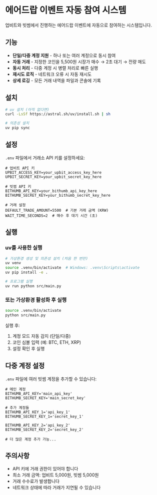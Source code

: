 # 에어드랍 이벤트 자동 참여 시스템

업비트와 빗썸에서 진행하는 에어드랍 이벤트에 자동으로 참여하는 시스템입니다.

## 기능

- **단일/다중 계정 지원** - 하나 또는 여러 계정으로 동시 참여
- **자동 거래** - 지정한 코인을 5,500원 시장가 매수 → 2초 대기 → 전량 매도
- **동시 처리** - 다중 계정 시 병렬 처리로 빠른 실행
- **재시도 로직** - 네트워크 오류 시 자동 재시도
- **상세 로깅** - 모든 거래 내역을 파일과 콘솔에 기록

## 설치

```bash
# uv 설치 (아직 없다면)
curl -LsSf https://astral.sh/uv/install.sh | sh

# 의존성 설치
uv pip sync
```

## 설정

`.env` 파일에서 거래소 API 키를 설정하세요:

```env
# 업비트 API 키
UPBIT_ACCESS_KEY=your_upbit_access_key_here
UPBIT_SECRET_KEY=your_upbit_secret_key_here

# 빗썸 API 키
BITHUMB_API_KEY=your_bithumb_api_key_here
BITHUMB_SECRET_KEY=your_bithumb_secret_key_here

# 거래 설정
DEFAULT_TRADE_AMOUNT=5500  # 기본 거래 금액 (KRW)
WAIT_TIME_SECONDS=2  # 매수 후 대기 시간 (초)
```

## 실행

### uv를 사용한 실행
```bash
# 가상환경 생성 및 의존성 설치 (처음 한 번만)
uv venv
source .venv/bin/activate  # Windows: .venv\Scripts\activate
uv pip install -e .

# 프로그램 실행
uv run python src/main.py
```

### 또는 가상환경 활성화 후 실행
```bash
source .venv/bin/activate
python src/main.py
```

실행 후:
1. 계정 모드 자동 감지 (단일/다중)
2. 코인 심볼 입력 (예: BTC, ETH, XRP)
3. 설정 확인 후 실행

## 다중 계정 설정

`.env` 파일에 여러 빗썸 계정을 추가할 수 있습니다:

```env
# 메인 계정
BITHUMB_API_KEY='main_api_key'
BITHUMB_SECRET_KEY='main_secret_key'

# 추가 계정들
BITHUMB_API_KEY_1='api_key_1'
BITHUMB_SECRET_KEY_1='secret_key_1'

BITHUMB_API_KEY_2='api_key_2'
BITHUMB_SECRET_KEY_2='secret_key_2'

# 더 많은 계정 추가 가능...
```


## 주의사항

- API 키에 거래 권한이 있어야 합니다
- 최소 거래 금액: 업비트 5,000원, 빗썸 5,000원
- 거래 수수료가 발생합니다
- 네트워크 상태에 따라 거래가 지연될 수 있습니다
